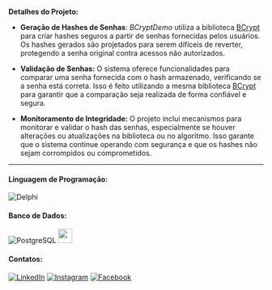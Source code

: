 **Detalhes do Projeto:**

- **Geração de Hashes de Senhas**: *BCryptDemo* utiliza a biblioteca [BCrypt](https://github.com/viniciussanchez/bcrypt) para criar hashes seguros a partir de senhas fornecidas pelos usuários. Os hashes gerados são projetados para serem difíceis de reverter, protegendo a senha original contra acessos não autorizados.

- **Validação de Senhas:** O sistema oferece funcionalidades para comparar uma senha fornecida com o hash armazenado, verificando se a senha está correta. Isso é feito utilizando a mesma biblioteca [BCrypt](https://github.com/viniciussanchez/bcrypt) para garantir que a comparação seja realizada de forma confiável e segura.

- **Monitoramento de Integridade:** O projeto inclui mecanismos para monitorar e validar o hash das senhas, especialmente se houver alterações ou atualizações na biblioteca ou no algoritmo. Isso garante que o sistema continue operando com segurança e que os hashes não sejam corrompidos ou comprometidos.

____________________________________________________________________________________________________________________________________________________________________

#### Linguagem de Programação:
![Delphi](https://img.shields.io/badge/Delphi_RAD_Studio-B22222?style=for-the-badge&logo=delphi&logoColor=white)

#### Banco de Dados:
![PostgreSQL](https://img.shields.io/badge/PostgreSQL-316192?style=for-the-badge&logo=postgresql&logoColor=white)
<img src="https://firebirdsql.org/img/about/logos/firebird-logo-32.png" height="28"/></a>

#### Contatos:
[![LinkedIn](https://img.shields.io/badge/LinkedIn-0077B5?style=for-the-badge&logo=linkedin&logoColor=white)](https://www.linkedin.com/in/janderson-silva-a2ab07b1/)
[![Instagram](https://img.shields.io/badge/Instagram-E4405F?style=for-the-badge&logo=instagram&logoColor=white)](https://www.instagram.com/janderson.silv/)
[![Facebook](https://img.shields.io/badge/Facebook-1877F2?style=for-the-badge&logo=facebook&logoColor=white)](https://www.facebook.com/janderson.silva.58)
